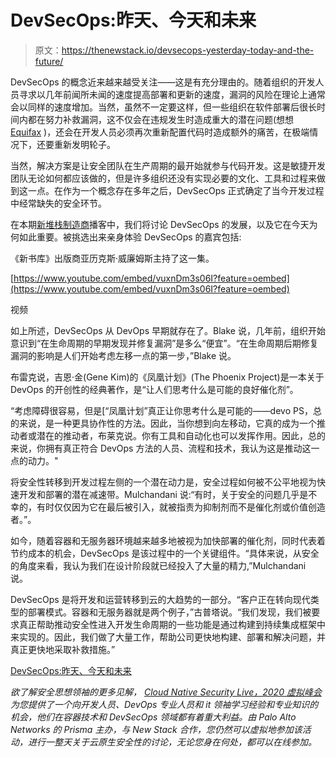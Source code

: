 # DevSecOps:昨天、今天和未来

> 原文：<https://thenewstack.io/devsecops-yesterday-today-and-the-future/>

DevSecOps 的概念近来越来越受关注——这是有充分理由的。随着组织的开发人员寻求以几年前闻所未闻的速度提高部署和更新的速度，漏洞的风险在理论上通常会以同样的速度增加。当然，虽然不一定要这样，但一些组织在软件部署后很长时间内都在努力补救漏洞，这不仅会在违规发生时造成重大的潜在问题(想想 [Equifax](/equifax-data-breach-shows-perils-not-patching-timely-manner/) )，还会在开发人员必须再次重新配置代码时造成额外的痛苦，在极端情况下，还要重新发明轮子。

当然，解决方案是让安全团队在生产周期的最开始就参与代码开发。这是敏捷开发团队无论如何都应该做的，但是许多组织还没有实现必要的文化、工具和过程来做到这一点。在作为一个概念存在多年之后，DevSecOps 正式确定了当今开发过程中经常缺失的安全环节。

在本期[新堆栈制造商](https://thenewstack.io/podcasts/makers)播客中，我们将讨论 DevSecOps 的发展，以及它在今天为何如此重要。被挑选出来亲身体验 DevSecOps 的嘉宾包括:

《新书库》出版商亚历克斯·威廉姆斯主持了这一集。

[https://www.youtube.com/embed/vuxnDm3s06I?feature=oembed](https://www.youtube.com/embed/vuxnDm3s06I?feature=oembed)

视频

如上所述，DevSecOps 从 DevOps 早期就存在了。Blake 说，几年前，组织开始意识到“在生命周期的早期发现并修复漏洞”是多么“便宜”。“在生命周期后期修复漏洞的影响是人们开始考虑左移一点的第一步，”Blake 说。

布雷克说，吉恩·金(Gene Kim)的《凤凰计划》(The Phoenix Project)是一本关于 DevOps 的开创性的经典著作，是“让人们思考什么是可能的良好催化剂”。

“考虑障碍很容易，但是[“凤凰计划”真正让你思考什么是可能的——devo PS，总的来说，是一种更具协作性的方法。因此，当你想到向左移动，它真的成为一个推动者或潜在的推动者，布莱克说。你有工具和自动化也可以发挥作用。因此，总的来说，你拥有真正符合 DevOps 方法的人员、流程和技术，我认为这是推动这一点的动力。"

将安全性转移到开发过程左侧的一个潜在动力是，安全过程如何被不公平地视为快速开发和部署的潜在减速带。Mulchandani 说:“有时，关于安全的问题几乎是不幸的，有时仅仅因为它在最后被引入，就被指责为抑制剂而不是催化剂或价值创造者。”。

如今，随着容器和无服务器环境越来越多地被视为加快部署的催化剂，同时代表着节约成本的机会，DevSecOps 是该过程中的一个关键组件。“具体来说，从安全的角度来看，我认为我们在设计阶段就已经投入了大量的精力,”Mulchandani 说。

DevSecOps 是将开发和运营转移到云的大趋势的一部分。“客户正在转向现代类型的部署模式。容器和无服务器就是两个例子，”古普塔说。“我们发现，我们被要求真正帮助推动安全性进入开发生命周期的一些功能是通过构建到持续集成框架中来实现的。因此，我们做了大量工作，帮助公司更快地构建、部署和解决问题，并真正更快地采取补救措施。”

[DevSecOps:昨天、今天和未来](https://thenewstack.simplecast.com/episodes/devsecops-yesterday-today-and-the-future)

*欲了解安全思想领袖的更多见解， [Cloud Native Security Live，2020 虚拟峰会](https://vshow.on24.com/vshow/Palo_Alto_Networks/registration/16700)为您提供了一个向开发人员、DevOps 专业人员和 it 领袖学习经验和专业知识的机会，他们在容器技术和 DevSecOps 领域都有着重大利益。由 Palo Alto Networks 的 Prisma 主办，与 New Stack 合作，您仍然可以虚拟地参加该活动，进行一整天关于云原生安全性的讨论，无论您身在何处，都可以在线参加。*

<svg xmlns:xlink="http://www.w3.org/1999/xlink" viewBox="0 0 68 31" version="1.1"><title>Group</title> <desc>Created with Sketch.</desc></svg>